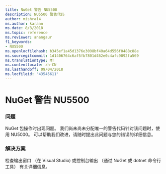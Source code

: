 ```yaml
---
title: NuGet 警告 NU5500
description: NU5500 警告代码
author: mishra14
ms.author: karann
ms.date: 8/3/2018
ms.topic: reference
ms.reviewer: anangaur
f1_keywords:
- NU5500
ms.openlocfilehash: b345ef1a45d1376e3098bf40a64d556f0488c88e
ms.sourcegitcommit: 1d1406764c6af5fb7801d462e0c4afc9092fa569
ms.translationtype: MT
ms.contentlocale: zh-CN
ms.lasthandoff: 09/04/2018
ms.locfileid: "43545611"
---
```

# <a name="nuget-warning-nu5500"></a>NuGet 警告 NU5500

### <a name="issue"></a>问题

NuGet 包操作时出现问题。 我们尚未尚未分配唯一的警告代码针对该问题时，使用 NU5000。 可以帮助我们改进，请随时提出此问题与您的错误的详细信息。


### <a name="solution"></a>解决方案

检查输出窗口 （在 Visual Studio) 或控制台输出 （通过 NuGet 或 dotnet 命令行工具） 有关详细信息。



